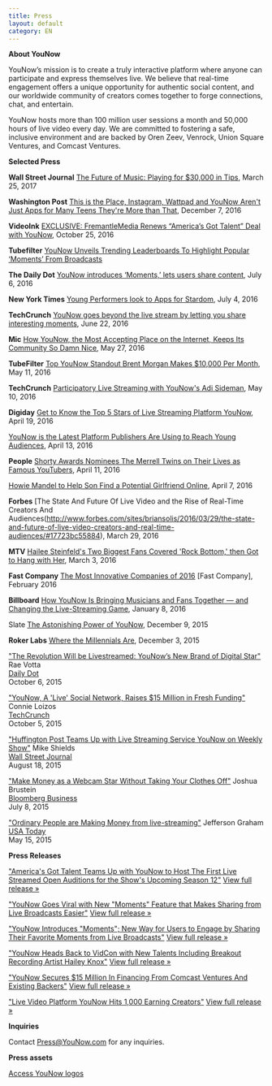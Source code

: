 ```yaml
---
title: Press
layout: default
category: EN
---
```

**About YouNow**

YouNow’s mission is to create a truly interactive platform where anyone can participate and express themselves live. We believe that real-time engagement offers a unique opportunity for authentic social content, and our worldwide community of creators comes together to forge connections, chat, and entertain.

YouNow hosts more than 100 million user sessions a month and 50,000 hours of live video every day. We are committed to fostering a safe, inclusive environment and are backed by Oren Zeev, Venrock, Union Square Ventures, and Comcast Ventures.


**Selected Press**

**Wall Street Journal**
[The Future of Music: Playing for $30,000 in Tips](https://www.wsj.com/articles/live-streaming-music-to-fans-on-smartphones-is-a-pretty-good-gig-1490443203?emailToken=JRrydvl+Z3SQhtMxa8w41UMlK7IUEeKAQ1LRIzXPJ1PNvznJpqevzqMuwtyx5HiqTFxm/9AD6WMkADzKxWMvRNWch6Ju1FijfHUYoZDLlFTXaxyHwBXQJbE=), March 25, 2017


**Washington Post**
[This is the Place, Instagram, Wattpad and YouNow Aren't Just Apps for Many Teens They're More than That](http://www.washingtonpost.com/sf/style/2016/12/07/instagram-wattpad-and-younow-arent-just-apps-for-many-teens-theyre-more-than-that/), December 7, 2016


**VideoInk**
[EXCLUSIVE: FremantleMedia Renews “America’s Got Talent” Deal with YouNow](https://thevideoink.com/exclusive-fremantle-renew-americas-got-talent-deal-with-younow-4f0e83546a62#.mgy96yj64), October 25, 2016


**Tubefilter**
[YouNow Unveils Trending Leaderboards To Highlight Popular ‘Moments’ From Broadcasts](http://www.tubefilter.com/2016/07/26/younow-trending-leaderboards-popular-moments/) 


**The Daily Dot**
[YouNow introduces ‘Moments,’ lets users share content](http://www.dailydot.com/upstream/younow-moments-livestream/), July 6, 2016


**New York Times**
[Young Performers look to Apps for Stardom](https://http://www.nytimes.com/2016/07/05/business/media/young-performers-look-to-apps-for-stardom.html), July 4, 2016


**TechCrunch**
[YouNow goes beyond the live stream by letting you share interesting moments](https://techcrunch.com/2016/06/22/younow-goes-beyond-the-live-stream-as-it-now-lets-you-share-interesting-moments/), June 22, 2016


**Mic**
[How YouNow, the Most Accepting Place on the Internet, Keeps Its Community So Damn Nice](https://mic.com/articles/144671/inside-younow-where-cool-teens-livestream-now#.zGs7zx2SN), May 27, 2016


**TubeFilter**
[Top YouNow Standout Brent Morgan Makes $10,000 Per Month](http://www.tubefilter.com/2016/05/11/brent-morgan-younow/?mc_cid=2206479add&mc_eid=218209051e), May 11, 2016


**TechCrunch**
[Participatory Live Streaming with YouNow's Adi Sideman](http://www.techcrunch.com/video/participatory-live-streaming-with-younows-adi-sideman/519622218/), May 10, 2016


**Digiday**
[Get to Know the Top 5 Stars of Live Streaming Platform YouNow](http://digiday.com/brands/get-know-5-top-influencers-live-streaming-platform-younow/), April 19, 2016

[YouNow is the Latest Platform Publishers Are Using to Reach Young Audiences](http://digiday.com/publishers/facebook-live-refinery29-huffpost-others-reaching-young-audiences-younow/), April 13, 2016


**People**
[Shorty Awards Nominees The Merrell Twins on Their Lives as Famous YouTubers](http://www.people.com/article/merrell-twins-shorty-awards-nominees), April 11, 2016


[Howie Mandel to Help Son Find a Potential Girlfriend Online](http://www.people.com/article/howie-mandel-son-alex-live-stream-dates), April 7, 2016


**Forbes**
[The State And Future Of Live Video and the Rise of Real-Time Creators And Audiences(http://www.forbes.com/sites/briansolis/2016/03/29/the-state-and-future-of-live-video-creators-and-real-time-audiences/#17723bc55884), March 29, 2016


**MTV**
[Hailee Steinfeld's Two Biggest Fans Covered 'Rock Bottom,' then Got to Hang with Her](http://www.mtv.com/news/2749180/hailee-steinfeld-fan-cover-rock-bottom/), March 3, 2016


**Fast Company**
[The Most Innovative Companies of 2016](http://www.fastcompany.com/most-innovative-companies/sectors/social-media)
[Fast Company], February 2016


**Billboard**
[How YouNow Is Bringing Musicians and Fans Together — and Changing the Live-Streaming Game](http://www.billboard.com/articles/business/6836149/younow-music-live-streaming-adi-sideman-hailey-knox), January 8, 2016


Slate
[The Astonishing Power of YouNow](http://www.slate.com/articles/technology/users/2015/12/younow_a_live_streaming_social_network_is_making_stars.html), December 9, 2015


**Roker Labs**
[Where the Millennials Are](http://www.slideshare.net/rokerlabs/where-the-millennials-are-the-roker-labsdextro-younow-study-infographic), December 3, 2015  


["The Revolution Will be Livestreamed: YouNow’s New Brand of Digital Star"](http://www.dailydot.com/entertainment/younow-livestreaming-platform/)
Rae Votta  
[Daily Dot](http://www.dailydot.com/entertainment/younow-livestreaming-platform/)  
October 6, 2015  

["YouNow, A 'Live' Social Network, Raises $15 Million in Fresh Funding"](http://techcrunch.com/2015/10/05/younow-a-live-social-network-raises-15-million-in-fresh-funding/)
Connie Loizos   
[TechCrunch](http://techcrunch.com/2015/10/05/younow-a-live-social-network-raises-15-million-in-fresh-funding/)  
October 5, 2015


["Huffington Post Teams Up with Live Streaming Service YouNow on Weekly Show"](http://blogs.wsj.com/cmo/2015/08/18/huffington-post-teams-up-with-live-streaming-service-younow-on-weekly-show/)
Mike Shields   
[Wall Street Journal](http://blogs.wsj.com/cmo/2015/08/18/huffington-post-teams-up-with-live-streaming-service-younow-on-weekly-show/)  
August 18, 2015

["Make Money as a Webcam Star Without Taking Your Clothes Off"](http://www.bloomberg.com/news/articles/2015-07-08/make-money-as-a-webcam-star-without-taking-your-clothes-off)
Joshua Brustein  
[Bloomberg Business](http://www.bloomberg.com/news/articles/2015-07-08/make-money-as-a-webcam-star-without-taking-your-clothes-off)  
July 8, 2015  

["Ordinary People are Making Money from live-streaming"](http://www.usatoday.com/story/tech/2015/05/14/teens-flock-to-younow/27321135/)
Jefferson Graham  
[USA Today](http://www.usatoday.com/story/tech/2015/05/14/teens-flock-to-younow/27321135/)  
May 15, 2015

 

**Press Releases**


["America's Got Talent Teams Up with YouNow to Host The First Live Streamed Open Auditions for the Show's Upcoming Season 12"](http://www.prnewswire.com/news-releases/americas-got-talent-teams-up-with-younow-to-host-the-first-live-streamed-open-auditions-for-the-shows-upcoming-season-12-300350565.html)
[View full release &raquo;](http://www.prnewswire.com/news-releases/americas-got-talent-teams-up-with-younow-to-host-the-first-live-streamed-open-auditions-for-the-shows-upcoming-season-12-300350565.html)


["YouNow Goes Viral with New "Moments" Feature that Makes Sharing from Live Broadcasts Easier"](http://www.prnewswire.com/news-releases/younow-goes-viral-with-new-moments-feature-that-makes-sharing-from-live-broadcasts-easier-300304100.html)
[View full release &raquo;](http://www.prnewswire.com/news-releases/younow-goes-viral-with-new-moments-feature-that-makes-sharing-from-live-broadcasts-easier-300304100.html)

["YouNow Introduces "Moments"; New Way for Users to Engage by Sharing Their Favorite Moments from Live Broadcasts"](http://www.prnewswire.com/news-releases/younow-introduces-moments-new-way-for-users-to-engage-by-sharing-their-favorite-moments-from-live-broadcasts-300288506.html)
[View full release &raquo;](http://www.prnewswire.com/news-releases/younow-introduces-moments-new-way-for-users-to-engage-by-sharing-their-favorite-moments-from-live-broadcasts-300288506.html)

["YouNow Heads Back to VidCon with New Talents Including Breakout Recording Artist Hailey Knox"](http://www.prnewswire.com/news-releases/younow-heads-back-to-vidcon-with-new-talents-including-breakout-recording-artist-hailey-knox-300287732.html)
[View full release &raquo;](http://www.prnewswire.com/news-releases/younow-heads-back-to-vidcon-with-new-talents-including-breakout-recording-artist-hailey-knox-300287732.html)

["YouNow Secures $15 Million In Financing From Comcast Ventures And Existing Backers"](http://www.prnewswire.com/news-releases/younow-secures-15-million-in-financing-from-comcast-ventures-and-existing-backers-300153842.html)
[View full release &raquo;](http://www.prnewswire.com/news-releases/younow-secures-15-million-in-financing-from-comcast-ventures-and-existing-backers-300153842.html)

["Live Video Platform YouNow Hits 1,000 Earning Creators"](http://www.prnewswire.com/news-releases/live-video-platform-younow-hits-1000-earning-creators-300115324.html)
[View full release &raquo;](http://www.prnewswire.com/news-releases/live-video-platform-younow-hits-1000-earning-creators-300115324.html)

**Inquiries**

Contact [Press@YouNow.com](mailto:Press@YouNow.com) for any inquiries.


**Press assets**

[Access YouNow logos](https://younowinc.box.com/s/r24zbpn3sg2etcljqi6eaop53opyj80p)


